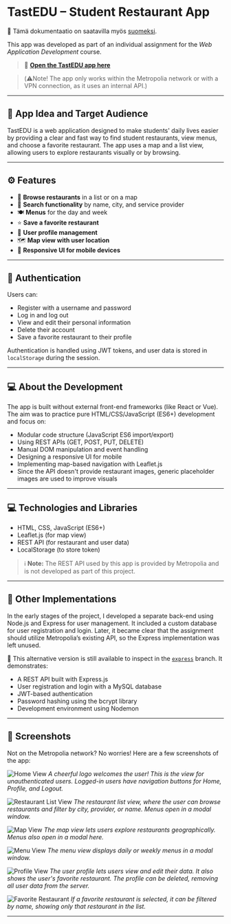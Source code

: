 # TastEDU – Student Restaurant App

📄 Tämä dokumentaatio on saatavilla myös [suomeksi](../README.md).

This app was developed as part of an individual assignment for the _Web Application Development_ course.

> 📲 **[Open the TastEDU app here](https://users.metropolia.fi/~neal/WSK/individual-assignment/)**

> (⚠️Note! The app only works within the Metropolia network or with a VPN connection, as it uses an internal API.)

---

## 🧠 App Idea and Target Audience

TastEDU is a web application designed to make students' daily lives easier by providing a clear and fast way to find student restaurants, view menus, and choose a favorite restaurant. The app uses a map and a list view, allowing users to explore restaurants visually or by browsing.

---

## ⚙️ Features

- 🔎 **Browse restaurants** in a list or on a map
- 🧭 **Search functionality** by name, city, and service provider
- 🍽️ **Menus** for the day and week
- ⭐ **Save a favorite restaurant**
- 👤 **User profile management**
- 🗺️ **Map view with user location**
- 📱 **Responsive UI for mobile devices**

---

## 🔐 Authentication

Users can:

- Register with a username and password
- Log in and log out
- View and edit their personal information
- Delete their account
- Save a favorite restaurant to their profile

Authentication is handled using JWT tokens, and user data is stored in `localStorage` during the session.

---

## 💻 About the Development

The app is built without external front-end frameworks (like React or Vue). The aim was to practice pure HTML/CSS/JavaScript (ES6+) development and focus on:

- Modular code structure (JavaScript ES6 import/export)
- Using REST APIs (GET, POST, PUT, DELETE)
- Manual DOM manipulation and event handling
- Designing a responsive UI for mobile
- Implementing map-based navigation with Leaflet.js
- Since the API doesn't provide restaurant images, generic placeholder images are used to improve visuals

---

## 💻 Technologies and Libraries

- HTML, CSS, JavaScript (ES6+)
- Leaflet.js (for map view)
- REST API (for restaurant and user data)
- LocalStorage (to store token)

> ℹ️ **Note:** The REST API used by this app is provided by Metropolia and is not developed as part of this project.

---

## 🧪 Other Implementations

In the early stages of the project, I developed a separate back-end using Node.js and Express for user management. It included a custom database for user registration and login. Later, it became clear that the assignment should utilize Metropolia’s existing API, so the Express implementation was left unused.

🔎 This alternative version is still available to inspect in the [`express`](https://github.com/nealukumies/WSK-restaurantapp/tree/express) branch. It demonstrates:

- A REST API built with Express.js
- User registration and login with a MySQL database
- JWT-based authentication
- Password hashing using the bcrypt library
- Development environment using Nodemon

---

## 📸 Screenshots

Not on the Metropolia network? No worries! Here are a few screenshots of the app:

![Home View](assets/screenshot_homepage.png)
_A cheerful logo welcomes the user! This is the view for unauthenticated users. Logged-in users have navigation buttons for Home, Profile, and Logout._

![Restaurant List View](assets/screenshot_listview.png)
_The restaurant list view, where the user can browse restaurants and filter by city, provider, or name. Menus open in a modal window._

![Map View](assets/screenshot_mapview.png)
_The map view lets users explore restaurants geographically. Menus also open in a modal here._

![Menu View](assets/screenshot_menu.png)
_The menu view displays daily or weekly menus in a modal window._

![Profile View](assets/screenshot_profile.png)
_The user profile lets users view and edit their data. It also shows the user's favorite restaurant. The profile can be deleted, removing all user data from the server._

![Favorite Restaurant](assets/screenshot_favoriterestaurant.png)
_If a favorite restaurant is selected, it can be filtered by name, showing only that restaurant in the list._

---
